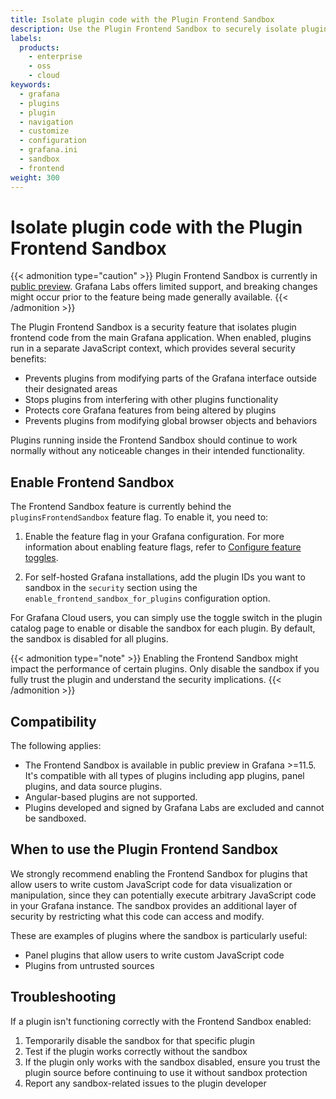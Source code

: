 ```yaml
---
title: Isolate plugin code with the Plugin Frontend Sandbox
description: Use the Plugin Frontend Sandbox to securely isolate plugin frontend code from the main Grafana application.
labels:
  products:
    - enterprise
    - oss
    - cloud
keywords:
  - grafana
  - plugins
  - plugin
  - navigation
  - customize
  - configuration
  - grafana.ini
  - sandbox
  - frontend
weight: 300
---
```


# Isolate plugin code with the Plugin Frontend Sandbox

{{< admonition type="caution" >}}
Plugin Frontend Sandbox is currently in [public preview](/docs/release-life-cycle/). Grafana Labs offers limited support, and breaking changes might occur prior to the feature being made generally available.
{{< /admonition >}}

The Plugin Frontend Sandbox is a security feature that isolates plugin frontend code from the main Grafana application. When enabled, plugins run in a separate JavaScript context, which provides several security benefits:

- Prevents plugins from modifying parts of the Grafana interface outside their designated areas
- Stops plugins from interfering with other plugins functionality
- Protects core Grafana features from being altered by plugins
- Prevents plugins from modifying global browser objects and behaviors

Plugins running inside the Frontend Sandbox should continue to work normally without any noticeable changes in their intended functionality.

## Enable Frontend Sandbox

The Frontend Sandbox feature is currently behind the `pluginsFrontendSandbox` feature flag. To enable it, you need to:

1. Enable the feature flag in your Grafana configuration. For more information about enabling feature flags, refer to [Configure feature toggles](/docs/grafana/<GRAFANA_VERSION>/setup-grafana/configure-grafana/feature-toggles/).

2. For self-hosted Grafana installations, add the plugin IDs you want to sandbox in the `security` section using the `enable_frontend_sandbox_for_plugins` configuration option.

For Grafana Cloud users, you can simply use the toggle switch in the plugin catalog page to enable or disable the sandbox for each plugin. By default, the sandbox is disabled for all plugins.

{{< admonition type="note" >}}
Enabling the Frontend Sandbox might impact the performance of certain plugins. Only disable the sandbox if you fully trust the plugin and understand the security implications.
{{< /admonition >}}

## Compatibility

The following applies:

- The Frontend Sandbox is available in public preview in Grafana >=11.5. It's compatible with all types of plugins including app plugins, panel plugins, and data source plugins.
- Angular-based plugins are not supported.
- Plugins developed and signed by Grafana Labs are excluded and cannot be sandboxed.

## When to use the Plugin Frontend Sandbox

We strongly recommend enabling the Frontend Sandbox for plugins that allow users to write custom JavaScript code for data visualization or manipulation, since they can potentially execute arbitrary JavaScript code in your Grafana instance. The sandbox provides an additional layer of security by restricting what this code can access and modify.

These are examples of plugins where the sandbox is particularly useful:

- Panel plugins that allow users to write custom JavaScript code
- Plugins from untrusted sources

## Troubleshooting

If a plugin isn't functioning correctly with the Frontend Sandbox enabled:

1. Temporarily disable the sandbox for that specific plugin
1. Test if the plugin works correctly without the sandbox
1. If the plugin only works with the sandbox disabled, ensure you trust the plugin source before continuing to use it without sandbox protection
1. Report any sandbox-related issues to the plugin developer
